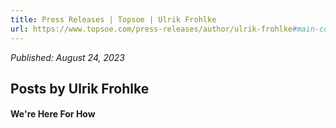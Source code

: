 ```yaml
---
title: Press Releases | Topsoe | Ulrik Frohlke
url: https://www.topsoe.com/press-releases/author/ulrik-frohlke#main-content
---
```


*Published: August 24, 2023*

## Posts by Ulrik Frohlke

#### We're Here For How